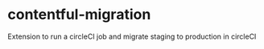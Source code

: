 # contentful-migration
Extension to run a circleCI job and migrate staging to production in circleCI
